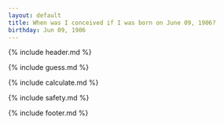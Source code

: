 ```yaml
---
layout: default
title: When was I conceived if I was born on June 09, 1906?
birthday: Jun 09, 1906
---
```


{% include header.md %}

{% include guess.md %}

{% include calculate.md %}

{% include safety.md %}

{% include footer.md %}



